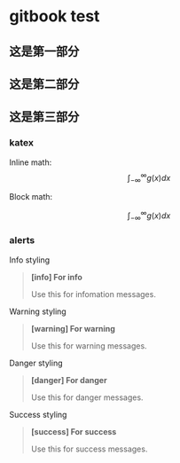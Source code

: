 <!-- test.md --- 
;; 
;; Description: 
;; Author: Hongyi Wu(吴鸿毅)
;; Email: wuhongyi@qq.com 
;; Created: 日 9月 16 11:08:10 2018 (+0800)
;; Last-Updated: 日 9月 16 12:18:48 2018 (+0800)
;;           By: Hongyi Wu(吴鸿毅)
;;     Update #: 4
;; URL: http://wuhongyi.cn -->

# gitbook test

## 这是第一部分

## 这是第二部分


## 这是第三部分

### katex

Inline math: $$\int_{-\infty}^\infty g(x) dx$$

Block math:

$$
\int_{-\infty}^\infty g(x) dx
$$

### alerts

Info styling

> **[info] For info**
>
> Use this for infomation messages.

Warning styling

> **[warning] For warning**
>
> Use this for warning messages.

Danger styling

> **[danger] For danger**
>
> Use this for danger messages.

Success styling

> **[success] For success**
>
> Use this for success messages.



<!-- test.md ends here -->
